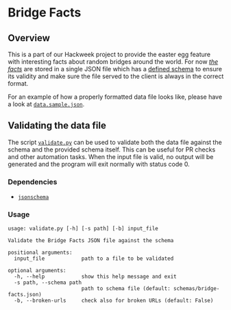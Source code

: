 # Bridge Facts

## Overview

This is a part of our Hackweek project to provide the easter egg feature with interesting facts about random bridges around the world. For now [_the facts_](data.json) are stored in a single JSON file which has a [defined schema](schemas/bridge-facts.json) to ensure its validity and make sure the file served to the client is always in the correct format.

For an example of how a properly formatted data file looks like, please have a look at [`data.sample.json`](data.sample.json).

## Validating the data file

The script [`validate.py`](validate.py) can be used to validate both the data file against the schema and the provided schema itself. This can be useful for PR checks and other automation tasks. When the input file is valid, no output will be generated and the program will exit normally with status code 0.

### Dependencies

* [`jsonschema`](https://github.com/python-jsonschema/jsonschema)

### Usage

```
usage: validate.py [-h] [-s path] [-b] input_file

Validate the Bridge Facts JSON file against the schema

positional arguments:
  input_file            path to a file to be validated

optional arguments:
  -h, --help            show this help message and exit
  -s path, --schema path
                        path to schema file (default: schemas/bridge-facts.json)
  -b, --broken-urls     check also for broken URLs (default: False)
```

